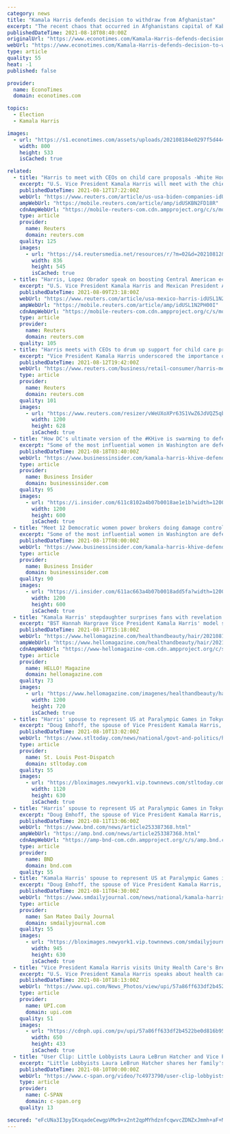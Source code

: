 ```yaml
---
category: news
title: "Kamala Harris defends decision to withdraw from Afghanistan"
excerpt: "The recent chaos that occurred in Afghanistans capital of Kabul comes in the heels of the insurgent group Talibans advancing and overthrowing of the Afghan government. As US President Joe Biden and his administration"
publishedDateTime: 2021-08-18T08:40:00Z
originalUrl: "https://www.econotimes.com/Kamala-Harris-defends-decision-to-withdraw-from-Afghanistan-1615288"
webUrl: "https://www.econotimes.com/Kamala-Harris-defends-decision-to-withdraw-from-Afghanistan-1615288"
type: article
quality: 55
heat: -1
published: false

provider:
  name: EconoTimes
  domain: econotimes.com

topics:
  - Election
  - Kamala Harris

images:
  - url: "https://s1.econotimes.com/assets/uploads/202108184e0297f5d44477942_th_1024x0.jpg"
    width: 800
    height: 533
    isCached: true

related:
  - title: "Harris to meet with CEOs on child care proposals -White House"
    excerpt: "U.S. Vice President Kamala Harris will meet with the chief executives of seven companies including Microsoft Corp on Thursday to discuss the Biden administration's child care proposals as the White House seeks broad support for its agenda."
    publishedDateTime: 2021-08-12T17:22:00Z
    webUrl: "https://www.reuters.com/article/us-usa-biden-companies-idUSKBN2FD18R"
    ampWebUrl: "https://mobile.reuters.com/article/amp/idUSKBN2FD18R"
    cdnAmpWebUrl: "https://mobile-reuters-com.cdn.ampproject.org/c/s/mobile.reuters.com/article/amp/idUSKBN2FD18R"
    type: article
    provider:
      name: Reuters
      domain: reuters.com
    quality: 125
    images:
      - url: "https://s4.reutersmedia.net/resources/r/?m=02&d=20210812&t=2&i=1571728730&w=&fh=545px&fw=&ll=&pl=&sq=&r=LYNXMPEH7B0NU"
        width: 836
        height: 545
        isCached: true
  - title: "Harris, Lopez Obrador speak on boosting Central American economies"
    excerpt: "U.S. Vice President Kamala Harris and Mexican President Andres Manuel Lopez Obrador spoke by phone on Monday and agreed on the need to focus on strengthening the economies of Central America, particularly through investment in agriculture and climate resilience,"
    publishedDateTime: 2021-08-09T23:18:00Z
    webUrl: "https://www.reuters.com/article/usa-mexico-harris-idUSL1N2PH00I"
    ampWebUrl: "https://mobile.reuters.com/article/amp/idUSL1N2PH00I"
    cdnAmpWebUrl: "https://mobile-reuters-com.cdn.ampproject.org/c/s/mobile.reuters.com/article/amp/idUSL1N2PH00I"
    type: article
    provider:
      name: Reuters
      domain: reuters.com
    quality: 105
  - title: "Harris meets with CEOs to drum up support for child care proposals -White House"
    excerpt: "Vice President Kamala Harris underscored the importance of affordable childcare for improving U.S. competitiveness during a meeting with top executives of seven companies including Microsoft Corp (MSFT."
    publishedDateTime: 2021-08-12T19:42:00Z
    webUrl: "https://www.reuters.com/business/retail-consumer/harris-meet-with-microsoft-etsy-airbnb-gap-others-biden-agenda-white-house-2021-08-12/"
    type: article
    provider:
      name: Reuters
      domain: reuters.com
    quality: 101
    images:
      - url: "https://www.reuters.com/resizer/vWeUXoXPr63S1VwZ6JdVQZ5qbnI=/1200x628/smart/filters:quality(80)/cloudfront-us-east-2.images.arcpublishing.com/reuters/R7FAD6C7JRJA5IFP2NRAYAB7SE.jpg"
        width: 1200
        height: 628
        isCached: true
  - title: "How DC's ultimate version of the #KHive is swarming to defend Vice President Kamala Harris"
    excerpt: "Some of the most influential women in Washington are defending Vice President Kamala Harris after tough stories about her office culture."
    publishedDateTime: 2021-08-18T03:40:00Z
    webUrl: "https://www.businessinsider.com/kamala-harris-khive-defenders-democratic-women-2021-8"
    type: article
    provider:
      name: Business Insider
      domain: businessinsider.com
    quality: 95
    images:
      - url: "https://i.insider.com/611c8102a4b07b0018ae1e1b?width=1200&format=jpeg"
        width: 1200
        height: 600
        isCached: true
  - title: "Meet 12 Democratic women power brokers doing damage control for Kamala Harris after some tough press"
    excerpt: "Some of the most influential women in Washington are defending Vice President Kamala Harris after tough stories about her office culture."
    publishedDateTime: 2021-08-17T08:00:00Z
    webUrl: "https://www.businessinsider.com/kamala-harris-khive-defenders-democratic-women-2021-8"
    type: article
    provider:
      name: Business Insider
      domain: businessinsider.com
    quality: 90
    images:
      - url: "https://i.insider.com/611ac663a4b07b0018add5fa?width=1200&format=jpeg"
        width: 1200
        height: 600
        isCached: true
  - title: "Kamala Harris' stepdaughter surprises fans with revelation about appearance"
    excerpt: "BST Hannah Hargrave Vice President Kamala Harris' model stepdaughter surprised fans with an announcement about her appearance Vice President Kamala Harris' stepdaughter, Ella Emhoff, earned herself a modelling contract with her edgy appearance and now she's ready to shake things up."
    publishedDateTime: 2021-08-17T15:18:00Z
    webUrl: "https://www.hellomagazine.com/healthandbeauty/hair/20210817119769/kamala-harris-stepdaughter-makes-announcement-about-appearance-hair-vice-president/"
    ampWebUrl: "https://www.hellomagazine.com/healthandbeauty/hair/20210817119769/kamala-harris-stepdaughter-makes-announcement-about-appearance-hair-vice-president/?viewas=amp"
    cdnAmpWebUrl: "https://www-hellomagazine-com.cdn.ampproject.org/c/s/www.hellomagazine.com/healthandbeauty/hair/20210817119769/kamala-harris-stepdaughter-makes-announcement-about-appearance-hair-vice-president/?viewas=amp"
    type: article
    provider:
      name: HELLO! Magazine
      domain: hellomagazine.com
    quality: 73
    images:
      - url: "https://www.hellomagazine.com/imagenes/healthandbeauty/hair/20210817119769/kamala-harris-stepdaughter-makes-announcement-about-appearance-hair-vice-president/0-579-226/kamala-harris-ella-kemhoff-photo-t.jpg"
        width: 1200
        height: 720
        isCached: true
  - title: "Harris' spouse to represent US at Paralympic Games in Tokyo"
    excerpt: "Doug Emhoff, the spouse of Vice President Kamala Harris, is taking his first solo trip abroad and will lead a delegation to the Paralympic Games in Tokyo"
    publishedDateTime: 2021-08-10T13:02:00Z
    webUrl: "https://www.stltoday.com/news/national/govt-and-politics/harris-spouse-to-represent-us-at-paralympic-games-in-tokyo/article_7c1cc6c0-9ff0-59a2-bf69-f6b56ec9ce2d.html"
    type: article
    provider:
      name: St. Louis Post-Dispatch
      domain: stltoday.com
    quality: 55
    images:
      - url: "https://bloximages.newyork1.vip.townnews.com/stltoday.com/content/tncms/assets/v3/editorial/0/04/004957dc-1f1b-5d62-be68-9652582dc4a6/611275a22766f.image.jpg?crop=1763%2C992%2C0%2C91&resize=1120%2C630&order=crop%2Cresize"
        width: 1120
        height: 630
        isCached: true
  - title: "Harris’ spouse to represent US at Paralympic Games in Tokyo"
    excerpt: "Doug Emhoff, the spouse of Vice President Kamala Harris, is taking his first solo trip abroad and will lead a delegation to the Paralympic Games in Tokyo later this month."
    publishedDateTime: 2021-08-11T13:06:00Z
    webUrl: "https://www.bnd.com/news/article253387368.html"
    ampWebUrl: "https://amp.bnd.com/news/article253387368.html"
    cdnAmpWebUrl: "https://amp-bnd-com.cdn.ampproject.org/c/s/amp.bnd.com/news/article253387368.html"
    type: article
    provider:
      name: BND
      domain: bnd.com
    quality: 55
  - title: "Kamala Harris' spouse to represent US at Paralympic Games in Tokyo"
    excerpt: "Doug Emhoff, the spouse of Vice President Kamala Harris, is taking his first solo trip abroad and will lead a delegation to the Paralympic Games in Tokyo"
    publishedDateTime: 2021-08-11T04:30:00Z
    webUrl: "https://www.smdailyjournal.com/news/national/kamala-harris-spouse-to-represent-us-at-paralympic-games-in-tokyo/article_b5e37f9e-fa1a-11eb-9283-4f4102c988ad.html"
    type: article
    provider:
      name: San Mateo Daily Journal
      domain: smdailyjournal.com
    quality: 55
    images:
      - url: "https://bloximages.newyork1.vip.townnews.com/smdailyjournal.com/content/tncms/assets/v3/editorial/d/e5/de533cd0-fa1a-11eb-b108-376880db43cc/6112e3c7c0c14.image.jpg?resize=945%2C630"
        width: 945
        height: 630
        isCached: true
  - title: "Vice President Kamala Harris visits Unity Health Care's Brentwood Health Center"
    excerpt: "U.S. Vice President Kamala Harris speaks about health care affordability at Unity Health Care's Brentwood Health Center on Tuesday, August 10, 20010 in Washington, DC. Photo by Oliver Contreras/UPI"
    publishedDateTime: 2021-08-10T18:13:00Z
    webUrl: "https://www.upi.com/News_Photos/view/upi/57a86ff633df2b4522be0d816b953da4/Vice-President-Kamala-Harris-visits-Unity-Health-Cares-Brentwood-Health-Center/"
    type: article
    provider:
      name: UPI.com
      domain: upi.com
    quality: 51
    images:
      - url: "https://cdnph.upi.com/pv/upi/57a86ff633df2b4522be0d816b953da4/HARRIS-HEALTH-CARE.jpg"
        width: 650
        height: 433
        isCached: true
  - title: "User Clip: Little Lobbyists Laura LeBrun Hatcher and Vice President Kamala Harris Remarks on Affordable Health Care"
    excerpt: "Little Lobbyists Laura LeBrun Hatcher shares her family's story about the importance of Medicaid and the ACA before introducing Vice President Kamala Harris who made remarks on the importance of high"
    publishedDateTime: 2021-08-10T00:00:00Z
    webUrl: "https://www.c-span.org/video/?c4973790/user-clip-lobbyists-laura-lebrun-hatcher-vice-president-kamala-harris-remarks-affordable-health"
    type: article
    provider:
      name: C-SPAN
      domain: c-span.org
    quality: 13

secured: "eFcUNa3I3pyIKxqadeCewgpVMx9+x2nt2qpMYhdznfcqwvcZDNZxJmmh+aF+MQLcTUNCx647ScvTuyWhPOGdEe84cbpVZBrBLNSwJR33N3TKkNWKEYoBhrTKAHvLAWB3yFLtkgb2c1iBCuKr9T5dbXHLrmP2yWtZtGbBJ+FHxIJi0MP3a7zjz7glgNjaAqh94BFtTES7wP+Os61VFx7X6nWfJ3MuKSKSEr6sX/Xkqk6wnYCnyGajK5BrwI07956WCo5tKaHotu1lRAj6cnx0szITUiNFnG6TmcRzaRZoDy1usisicJNMC3bce47h71ybboR/GhmQzWZ+khLGyPKpcceiatSXhq4mjQjnnsRTIvg=;XwKcy4DRvL7BcHJMEtjYrw=="
---
```


